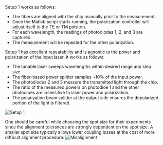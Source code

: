 Setup 1 works as follows:
- The fibers are aligned with the chip manually prior to the measurement.
- Once the Matlab script starts running, the polarization controller will adjust itself to the TE or TM poisiton.
- For each wavelength, the readings of photodiodes 1, 2, and 3 are captured.
- The measurement will be repeated for the other polarization.

Setup 1 has excellent repeatability and is agnostic to the power and polarization of the input laser. It works as follows:
- The tunable laser sweeps wavelengths within desired range and step size.
- The fiber-based power splitter samples ~10% of the input power.
- The photodiodes 2 and 3 measure the transmitted light through the chip.
- The ratio of the measured powers on photodioe 1 and the other photodioes are insensitive to laser power and polarization.
- The polarization beam splitter at the output side ensures the depolarized portion of the light is filtered.

![Setup 1](https://github.com/can-ozcan/Setup-for-Testing-Optical-Chips/assets/87956141/21abbb39-38c2-4241-b01d-965989b6a26b)


One should be careful while choosing the spot size for their experiments since the alignment tolerances are strongly dependent on the spot size. A smaller spot size typically allows lower coupling losses at the cost of more difficult alignment procedure:
![Misalignment](https://github.com/can-ozcan/Setup-for-Testing-Optical-Chips/assets/87956141/e60df3f4-d6c7-4578-b897-cfde9c7760fe)
